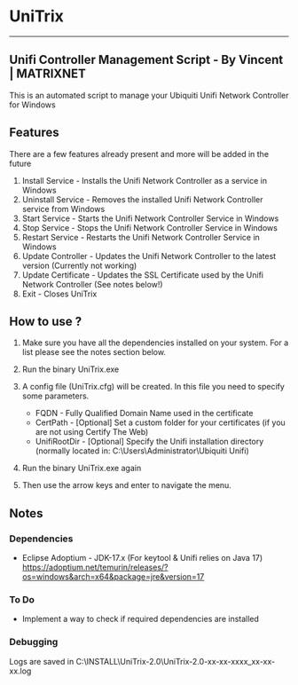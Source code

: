 # UniTrix
-------------------------------------------------
Unifi Controller Management Script - By Vincent | MATRIXNET
-------------------------------------------------
This is an automated script to manage your Ubiquiti Unifi Network Controller for Windows

## Features
There are a few features already present and more will be added in the future

1. Install Service - Installs the Unifi Network Controller as a service in Windows
2. Uninstall Service - Removes the installed Unifi Network Controller service from Windows
3. Start Service - Starts the Unifi Network Controller Service in Windows
4. Stop Service - Stops the Unifi Network Controller Service in Windows
5. Restart Service - Restarts the Unifi Network Controller Service in Windows
6. Update Controller - Updates the Unifi Network Controller to the latest version (Currently not working)
7. Update Certificate - Updates the SSL Certificate used by the Unifi Network Controller (See notes below!)
8. Exit - Closes UniTrix

## How to use ?
1. Make sure you have all the dependencies installed on your system. For a list please see the notes section below.
2. Run the binary UniTrix.exe
3. A config file (UniTrix.cfg) will be created. In this file you need to specify some parameters. 
    - FQDN - Fully Qualified Domain Name used in the certificate
    - CertPath - [Optional] Set a custom folder for your certificates (if you are not using Certify The Web)
    - UnifiRootDir - [Optional] Specify the Unifi installation directory (normally located in: C:\Users\Administrator\Ubiquiti Unifi)

4. Run the binary UniTrix.exe again
5. Then use the arrow keys and enter to navigate the menu.


## Notes
### Dependencies
- Eclipse Adoptium - JDK-17.x (For keytool & Unifi relies on Java 17)
    https://adoptium.net/temurin/releases/?os=windows&arch=x64&package=jre&version=17
### To Do
- Implement a way to check if required dependencies are installed


### Debugging
Logs are saved in C:\INSTALL\UniTrix-2.0\UniTrix-2.0-xx-xx-xxxx_xx-xx-xx.log
